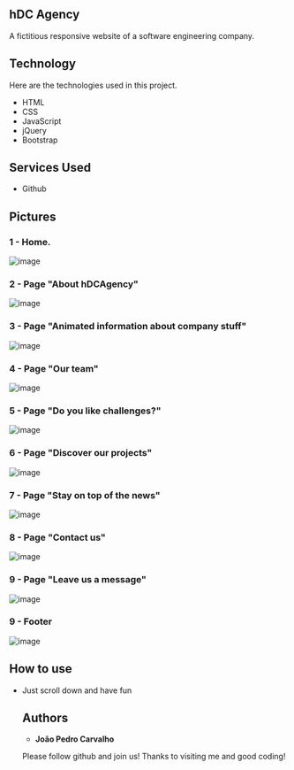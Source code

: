 ## hDC Agency
A fictitious responsive website of a software engineering company.



## Technology 

Here are the technologies used in this project.

* HTML
* CSS
* JavaScript
* jQuery
* Bootstrap

## Services Used

* Github


## Pictures


### 1 - Home.
![image](https://user-images.githubusercontent.com/91575096/166114335-babfa277-d5dc-4cd4-b214-3ef031fcb7de.png)

### 2 - Page "About hDCAgency"

![image](https://user-images.githubusercontent.com/91575096/166114391-b1203e6f-d767-4be7-8516-01600cbf96f0.png)

### 3 - Page "Animated information about company stuff"
![image](https://user-images.githubusercontent.com/91575096/166114478-9320bbaa-fa00-4ac0-8609-3a001e80501e.png)

### 4 - Page "Our team"

![image](https://user-images.githubusercontent.com/91575096/166114501-61953bb9-9b44-4239-a08b-6286f413d283.png)

### 5 - Page "Do you like challenges?"

![image](https://user-images.githubusercontent.com/91575096/166114541-6083945b-b30f-4d50-b89e-91e732dcf8cf.png)

### 6 - Page "Discover our projects"

![image](https://user-images.githubusercontent.com/91575096/166114571-00eb2056-3191-4112-b332-9f3921958c3a.png)

### 7 - Page "Stay on top of the news"

![image](https://user-images.githubusercontent.com/91575096/166114593-21dcce73-0d6e-4a3f-bcfa-005dad28e278.png)

### 8 - Page "Contact us"

![image](https://user-images.githubusercontent.com/91575096/166114627-072de860-1b9d-42de-9e52-55ad6c12c734.png)

### 9 - Page "Leave us a message"

![image](https://user-images.githubusercontent.com/91575096/166114724-7ca6842e-a564-42f7-83af-5cdf85460d1f.png)

### 9 - Footer

![image](https://user-images.githubusercontent.com/91575096/166114799-2803c346-9a65-4def-85f4-01edd5c19ae0.png)






## How to use

* Just scroll down and have fun






  ## Authors

  * **João Pedro Carvalho** 

  Please follow github and join us!
  Thanks to visiting me and good coding!
